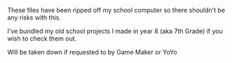 These files have been ripped off my school computer so there shouldn't be any risks with this.

I've bundled my old school projects I made in year 8 (aka 7th Grade) if you wish to check them out.

Will be taken down if requested to by Game Maker or YoYo
